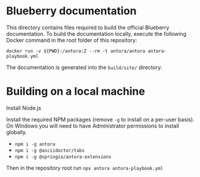 Blueberry documentation
=======================

This directory contains files required to build the official Blueberry
documentation. To build the documentation locally, execute the following Docker
command in the root folder of this repository:

```
docker run -v ${PWD}:/antora:Z --rm -t antora/antora antora-playbook.yml
```

The documentation is generated into the `build/site/` directory.

Building on a local machine
===================
Install Node.js

Install the required NPM packages (remove `-g` to install on a per-user basis).
On Windows you will need to have Administrator permissions to install globally.
* `npm i -g antora`
* `npm i -g @asciidoctor/tabs`
* `npm i -g @springio/antora-extensions`

Then in the repository root run
`npx antora antora-playbook.yml`